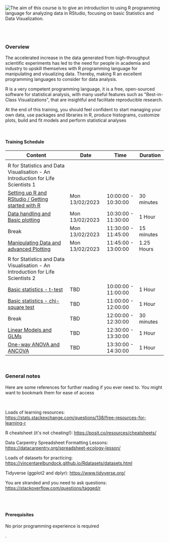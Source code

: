 
![The aim of this course is to give an introduction to using R programming language for analyzing data in RStudio, focusing on basic Statistics and Data Visualization.](C:\Users\bop18eoo\Desktop\start_page.png)

<br/><br/>

###   Overview
The accelerated increase in the data generated from high-throughput scientific experiments has led to the need for people in academia and industry to upskill themselves with R programming language for manipulating and visualizing data. Thereby, making R an excellent programming languages to consider for data analysis.

R is a very competent programming language, it is a free,  open-sourced software for statistical analysis, with many useful features such as "Best-in-Class Visualizations", that are insightful and facilitate reproducible research.

At the end of this training, you should feel confident to start managing your own data, use packages and libraries in R, produce histograms, customize plots,  build and fit  models and perform statistical analyses

<br/>

#### Training Schedule


| Content | Date | Time | Duration |
| ------- | ---- | ---- | --- |
| |
| R for Statistics and Data Visualisation - An Introduction for Life Scientists 1 |
| [Setting up R and RStudio / Getting started with R](https://github.com/Lizzydapsy/R-course_materials/blob/main/Getting-started-with-R.md) | Mon 13/02/2023 | 10:00:00 - 10:30:00 | 30 minutes |
| [Data handling and Basic plotting](https://github.com/Lizzydapsy/R-course_materials/blob/main/Data-handling-and-Basic-plotting.md) | Mon 13/02/2023 | 10:30:00 - 11:30:00 | 1 Hour |
| Break| Mon 13/02/2023  | 11:30:00 - 11:45:00 | 15 minutes |
| [Manipulating Data and advanced Plotting](https://github.com/Lizzydapsy/R-course_materials/blob/main/Manipulating%20Data%20and%20advanced%20Plotting.md) | Mon 13/02/2023  | 11:45:00 - 13:00:00 | 1.25 Hours |
| |
| R for Statistics and Data Visualisation - An Introduction for Life Scientists 2 |
| [Basic statistics - t-test](https://github.com/Lizzydapsy/R-course_materials/blob/main/Basic%20statistics%20-%20t-test.md) | TBD  | 10:00:00 - 11:00:00 | 1 Hour |
| [Basic statistics - chi-square test](https://github.com/Lizzydapsy/R-course_materials/blob/main/Basic%20statistics%20-%20chi-square%20test.md) |  TBD| 11:00:00 - 12:00:00 | 1 Hour |
| Break | TBD | 12:00:00 - 12:30:00 | 30 minutes |
| [Linear Models and GLMs](https://github.com/Lizzydapsy/R-course_materials/blob/main/Linear%20Models%20and%20GLMs.md) | TBD | 12:30:00 - 13:30:00 | 1 Hour |
| [One-way ANOVA and ANCOVA](https://github.com/Lizzydapsy/R-course_materials/blob/main/One-way%20ANOVA%20and%20ANCOVA.md) | TBD | 13:30:00 - 14:30:00 | 1 Hour |

<br/>

### General notes
Here are some references for further reading if you ever need to. You might want to bookmark them for ease of access

<br/>

Loads of learning resources: https://stats.stackexchange.com/questions/138/free-resources-for-learning-r

R cheatsheet (it's not cheating!): https://posit.co/resources/cheatsheets/

Data Carpentry Spreadsheet Formatting Lessons: https://datacarpentry.org/spreadsheet-ecology-lesson/

Loads of datasets for practicing: https://vincentarelbundock.github.io/Rdatasets/datasets.html

Tidyverse (ggplot2 and dplyr): https://www.tidyverse.org/

You are stranded and you need to ask questions: https://stackoverflow.com/questions/tagged/r

<br/><br/>

#### Prerequisites
No prior programming experience is required






.

